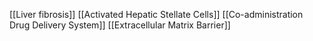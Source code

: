 [[Liver fibrosis]]
[[Activated Hepatic Stellate Cells]]
[[Co-administration Drug Delivery System]]
[[Extracellular Matrix Barrier]]
